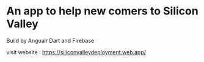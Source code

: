 # An app to help new comers to Silicon Valley 

Build by Angualr Dart and Firebase

visit website : https://siliconvalleydeployment.web.app/

